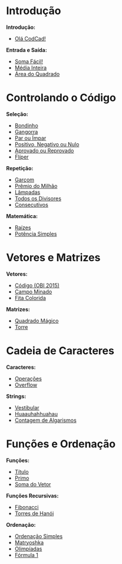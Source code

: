 # Introdução
**Introdução:**
- [Olá CodCad!](https://github.com/3Strela/Competitive_Programing/blob/master/NepsAcademy/AnyEx/Olá%20CodCad!.cpp)

**Entrada e Saída:**
- [Soma Fácil!](https://github.com/3Strela/Competitive_Programing/blob/master/NepsAcademy/AnyEx/Soma%20Fácil.cpp)
- [Média Inteira](https://github.com/3Strela/Competitive_Programing/blob/master/NepsAcademy/AnyEx/Média%20Inteira.cpp)
- [Área do Quadrado](https://github.com/3Strela/Competitive_Programing/blob/master/NepsAcademy/AnyEx/Área%20do%20Quadrado.cpp)
# Controlando o Código
**Seleção:**
- [Bondinho](https://github.com/3Strela/Competitive_Programing/blob/master/NepsAcademy/AnyEx/Bondinho.cpp)
- [Gangorra](https://github.com/3Strela/Competitive_Programing/blob/master/NepsAcademy/AnyEx/Gangorra.cpp)
- [Par ou Ímpar](https://github.com/3Strela/Competitive_Programing/blob/master/NepsAcademy/AnyEx/Par%20ou%20Ímpar.cpp)
- [Positivo, Negativo ou Nulo](https://github.com/3Strela/Competitive_Programing/blob/master/NepsAcademy/AnyEx/Positivo%2C%20Negativo%20ou%20Nulo.cpp)
- [Aprovado ou Reprovado](https://github.com/3Strela/Competitive_Programing/blob/master/NepsAcademy/AnyEx/Aprovado%20ou%20Reprovado.cpp)
- [Flíper](https://github.com/3Strela/Competitive_Programing/blob/master/NepsAcademy/AnyEx/Flíper.cpp)

**Repetição:**
- [Garçom](https://github.com/3Strela/Competitive_Programing/blob/master/NepsAcademy/AnyEx/Garçom.cpp)
- [Prêmio do Milhão](https://github.com/3Strela/Competitive_Programing/blob/master/NepsAcademy/AnyEx/Prêmio%20do%20Milhão.cpp)
- [Lâmpadas](https://github.com/3Strela/Competitive_Programing/blob/master/NepsAcademy/AnyEx/Lâmpadas.cpp)
- [Todos os Divisores](https://github.com/3Strela/Competitive_Programing/blob/master/NepsAcademy/AnyEx/Todos%20os%20Divisores.cpp)
- [Consecutivos](https://github.com/3Strela/Competitive_Programing/blob/master/NepsAcademy/AnyEx/Consecutivos.cpp)

**Matemática:**
- [Raízes](https://github.com/3Strela/Competitive_Programing/blob/master/NepsAcademy/AnyEx/Raízes.cpp)
- [Potência Simples](https://github.com/3Strela/Competitive_Programing/blob/master/NepsAcademy/AnyEx/Potências%20Simples.cpp)

# Vetores e Matrizes
**Vetores:**
- [Código (OBI 2015)](https://github.com/3Strela/Competitive_Programing/blob/master/NepsAcademy/AnyEx/Código%20(OBI%202015).cpp)
- [Campo Minado](https://github.com/3Strela/Competitive_Programing/blob/master/NepsAcademy/AnyEx/Campo%20Minado.cpp)
- [Fita Colorida](https://github.com/3Strela/Competitive_Programing/blob/master/NepsAcademy/AnyEx/Fita%20Colorida.cpp)

**Matrizes:**
- [Quadrado Mágico](https://github.com/3Strela/Competitive_Programing/blob/master/NepsAcademy/AnyEx/Quadrado%20Mágico%20(OBI%202007).cpp)
- [Torre](https://github.com/3Strela/Competitive_Programing/blob/master/NepsAcademy/AnyEx/Torre.cpp)

# Cadeia de Caracteres
**Caracteres:**
- [Operações](https://github.com/3Strela/Competitive_Programing/blob/master/NepsAcademy/AnyEx/Operações.cpp)
- [Overflow](https://github.com/3Strela/Competitive_Programing/blob/master/NepsAcademy/AnyEx/Overflow.cpp)

**Strings:**
- [Vestibular](https://github.com/3Strela/Competitive_Programing/blob/master/NepsAcademy/AnyEx/Vestibular.cpp)
- [Huaauhahhuahau](https://github.com/3Strela/Competitive_Programing/blob/master/NepsAcademy/AnyEx/Huaauhahhuahau.cpp)
- [Contagem de Algarismos](https://github.com/3Strela/Competitive_Programing/blob/master/NepsAcademy/AnyEx/Contagem%20de%20Algarismos.cpp)

# Funções e Ordenação
**Funções:**
- [Título](https://github.com/3Strela/Competitive_Programing/blob/master/NepsAcademy/AnyEx/Titulo.cpp)
- [Primo](https://github.com/3Strela/Competitive_Programing/blob/master/NepsAcademy/AnyEx/Primo.cpp)
- [Soma do Vetor](https://github.com/3Strela/Competitive_Programing/blob/master/NepsAcademy/AnyEx/Soma%20do%20Vetor.cpp)

**Funções Recursivas:**
- [Fibonacci](https://github.com/3Strela/Competitive_Programing/blob/master/NepsAcademy/AnyEx/Fibonacci.cpp)
- [Torres de Hanói](https://github.com/3Strela/Competitive_Programing/blob/master/NepsAcademy/AnyEx/Torres%20de%20Hanói.cpp)

**Ordenação:**
- [Ordenação Simples](https://github.com/3Strela/Competitive_Programing/blob/master/NepsAcademy/AnyEx/Ordenação%20Simples.cpp)
- [Matryoshka](https://github.com/3Strela/Competitive_Programing/blob/master/NepsAcademy/AnyEx/Matryoshka.cpp)
- [Olimpíadas](https://github.com/3Strela/Competitive_Programing/blob/master/NepsAcademy/AnyEx/Olimpíadas.cpp)
- [Fórmula 1](https://github.com/3Strela/Competitive_Programing/blob/master/NepsAcademy/AnyEx/Fórmula%201.cpp)